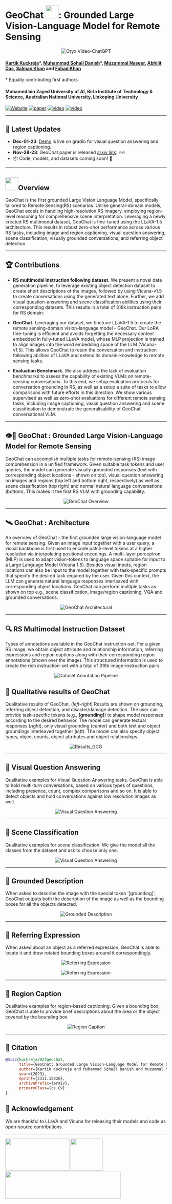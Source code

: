 # GeoChat <img src="images/logo_geochat.png" height="40">: Grounded Large Vision-Language Model for Remote Sensing
<p align="center">
    <img src="https://i.imgur.com/waxVImv.png" alt="Oryx Video-ChatGPT">
</p>

#### [Kartik Kuckreja](https://www.linkedin.com/in/kartik-kuckreja-930531221/)\*, [Muhammad Sohail Danish](https://www.linkedin.com/in/muhammad-sohail-danish/)\*, [Muzammal Naseer](https://muzammal-naseer.com/), [Abhijit Das](https://sites.google.com/site/dasabhijit2048/home), [Salman Khan](https://salman-h-khan.github.io/) and [Fahad Khan](https://sites.google.com/view/fahadkhans/home)
\* Equally contributing first authors

#### **Mohamed bin Zayed University of AI, Birla Institute of Technology & Science, Australian National University, Linkoping University**

[![Website](https://img.shields.io/badge/Project-Website-87CEEB)](https://mbzuai-oryx.github.io/GeoChat)
[![paper](https://img.shields.io/badge/arXiv-Paper-<COLOR>.svg)](https://arxiv.org/abs/2311.15826)
[![video](https://img.shields.io/badge/Video-Presentation-F9D371)](https://youtu.be/KOKtkkKpNDk)
[![video](https://img.shields.io/badge/-Demo-red)](https://1556a5537a094e4114.gradio.live)

---

## 📢 Latest Updates
- **Dec-01-23**: [Demo](https://be923c5b3785df5548.gradio.live/) is live on gradio for visual question answering and region captioning.
- **Nov-28-23**: GeoChat paper is released [arxiv link](https://arxiv.org/abs/2311.15826). 🔥🔥
- 📦 Code, models, and datasets coming soon! 🚀
---

## <img src="images/logo_geochat.png" height="40">Overview

GeoChat is the first grounded Large Vision Language Model, specifically tailored to Remote Sensing(RS) scenarios. Unlike general-domain models, GeoChat excels in handling high-resolution RS imagery, employing region-level reasoning for comprehensive scene interpretation. Leveraging a newly created RS multimodal dataset, GeoChat is fine-tuned using the LLaVA-1.5 architecture. This results in robust zero-shot performance across various RS tasks, including image and region captioning, visual question answering, scene classification, visually grounded conversations, and referring object detection.

---

## 🏆 Contributions

- **RS multimodal instruction following dataset.** We present a novel data generation pipeline, to leverage existing object detection dataset to create short descriptions of the images, followed by using Vicuna-v1.5 to create conversations using the generated text alone. Further, we add visual question-answering and scene classification abilities 
 using their corresponding datasets. This results in a total of 318k instruction pairs for RS domain.
- **GeoChat.** Leveraging our dataset, we finetune LLaVA-1.5 to create the remote sensing-domain vision-language model - GeoChat. Our LoRA fine-tuning is efficient and avoids forgetting the necessary context embedded in fully-tuned LLaVA model, whose MLP projection is trained to align images into the word embedding space of the LLM (Vicuna-v1.5). This allows GeoChat to retain the conversation and instruction following abilities of LLaVA and extend its domain-knowledge to remote sensing tasks.  

- **Evaluation Benchmark.** We also address the lack of evaluation benchmarks to assess the capability of existing VLMs on remote-sensing conversations. To this end, we setup evaluation protocols for conversation grounding in RS, as well as a setup a suite of tasks to allow comparisons with future efforts in this direction. We show various supervised as well as  zero-shot evaluations for different remote sensing tasks, including image captioning, visual question answering and scene classification to demonstrate the generalisability of GeoChat conversational VLM.

---
## 👁️💬 GeoChat : Grounded Large Vision-Language Model for Remote Sensing

GeoChat can accomplish multiple tasks for remote-sensing (RS) image comprehension in a unified framework. Given suitable task tokens and user queries, the model can generate visually grounded responses (text with corresponding object locations - shown on top), visual question answering on images and regions (top left and bottom right, respectively) as well as scene classification (top right) and normal natural language conversations (bottom). This makes it the first RS VLM with grounding capability. 

<p align="center">
  <img src="images/overview2.png" alt="GeoChat Overview">
</p>

---

## 🛰️ GeoChat : Architecture

An overview of GeoChat - the first grounded large vision-language model for remote sensing. Given an image input together with a user query, a visual backbone is first used to encode patch-level tokens at a higher resolution via interpolating positional encodings. A multi-layer perceptron (MLP) is used to adapt vision-tokens to language space suitable for input to a Large Language Model (Vicuna 1.5). Besides visual inputs, region locations can also be input to the model together with task-specific prompts that specify the desired task required by the user. Given this context, the LLM can generate natural language responses interleaved with corresponding object locations. GeoChat can perform multiple tasks as shown on top e.g., scene classification, image/region captioning, VQA and grounded conversations.

<p align="center">
  <img src="images/architecture.png" alt="GeoChat Architectural">
</p>

---

## 🔍 RS Multimodal Instruction Dataset

Types of annotations available in the GeoChat instruction-set. For a given RS image, we obtain object attribute and relationship information, referring expressions and region captions along with their corresponding region annotations (shown over the image). This structured information is used to create the rich instruction-set with a total of 318k image-instruction pairs.

<p align="center">
  <img src="images/dataset.png" alt="Dataset Annotation Pipeline">
</p>



## 🤖 Qualitative results of GeoChat

Qualitative results of GeoChat. (<em>left-right</em>) Results are shown on grounding, referring object detection, and disaster/damage detection. The user can provide task-specific tokens (e.g., <strong>[grounding]</strong>) to shape model responses according to the desired behavior. The model can generate textual responses (<em>right</em>), only visual grounding (<em>center</em>) and both text and object groundings interleaved together (<em>left</em>). The model can also specify object types, object counts, object attributes and object relationships.
<p align="center">
  <img src="images/examples.png" alt="Results_GCG">
</p>

---

## 🤖 Visual Question Answering
Qualitative examples for Visual Question Answering tasks. GeoChat is able to hold multi-turn conversations, based on various types of questions, including presence, count, complex comparisons and so on. It is able to detect objects and hold conversations against low resolution images as well.
<p align="center">
  <img src="images/vqa.jpg" alt="Visual Question Answering">
</p>

---

## 🤖 Scene Classification
Qualitative examples for scene classification. We give the model all the classes from the dataset and ask to choose only one.
<p align="center">
  <img src="images/scene.jpg" alt="Visual Question Answering">
</p>

---

## 🤖 Grounded Description
When asked to describe the image with the special token '[grounding]', GeoChat outputs both the description of the image as well as the bounding boxes for all the objects detected.
<p align="center">
  <img src="images/grounded.jpg" alt="Grounded Description">
</p>

---

## 🤖 Referring Expression
When asked about an object as a referred expression, GeoChat is able to locate it and draw rotated bounding boxes around it correspondingly.
<p align="center">
  <img src="images/ref1.jpg" alt="Referring Expression">
</p>
<p align="center">
  <img src="images/ref_2.jpg" alt="Referring Expression">
</p>

---

## 🤖 Region Caption
Qualitative examples for region-based captioning. Given a bounding box, GeoChat is able to provide brief descriptions about the area or the object covered by the bounding box.
<p align="center">
  <img src="images/iden.jpg" alt="Region Caption">
</p>

---

## 📜 Citation
```bibtex
@misc{kuckreja2023geochat,
      title={GeoChat: Grounded Large Vision-Language Model for Remote Sensing}, 
      author={Kartik Kuckreja and Muhammad Sohail Danish and Muzammal Naseer and Abhijit Das and Salman Khan and Fahad Shahbaz Khan},
      year={2023},
      eprint={2311.15826},
      archivePrefix={arXiv},
      primaryClass={cs.CV}
}  
```
## 🙏 Acknowledgement
We are thankful to LLaVA and Vicuna for releasing their models and code as open-source contributions.

---
[<img src="images/IVAL_logo.png" width="200" height="100">](https://www.ival-mbzuai.com)
[<img src="images/Oryx_logo.png" width="100" height="100">](https://github.com/mbzuai-oryx)
[<img src="images/MBZUAI_logo.png" width="360" height="85">](https://mbzuai.ac.ae)
